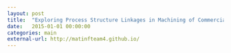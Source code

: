 ```yaml
---
layout: post
title:  "Exploring Process Structure Linkages in Machining of Commercial Purity Titanium"
date:   2015-01-01 00:00:00
categories: main
external-url: http://matinfteam4.github.io/
---
```


